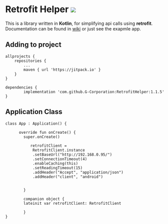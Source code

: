 # Retrofit Helper [![](https://jitpack.io/v/G-Corporation/RetrofitHelper.svg)](https://jitpack.io/#G-Corporation/RetrofitHelper)  
This is a library written in __Kotlin__, for simplifying api calls using __retrofit__.  
Documentation can be found in [wiki](https://github.com/G-Corporation/RetrofitHelper/wiki) or just see the exapmle app.  

## Adding to project
	allprojects {
		repositories {
			...
			maven { url 'https://jitpack.io' }
		}
	}

	dependencies {
	        implementation 'com.github.G-Corporation:RetrofitHelper:1.1.5'
	}

## Application Class

	class App : Application() {

		  override fun onCreate() {
			super.onCreate()

		       retrofitClient =
			    RetrofitClient.instance
				.setBaseUrl("http://192.168.0.95/")
				.setConnectionTimeout(4)
				.enableCaching(this)
				.setReadingTimeout(15)
				.addHeader("Accept", "application/json")
				.addHeader("client", "android")


		    }

		    companion object {
			lateinit var retrofitClient: RetrofitClient

		    }
	}




